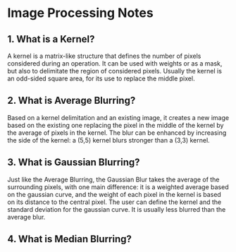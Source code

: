 # Image Processing Notes

## 1. What is a Kernel?

A kernel is a matrix-like structure that defines the number of pixels considered during an operation. It can be used with weights or as a mask, but also to delimitate the region of considered pixels. Usually the kernel is an odd-sided square area, for its use to replace the middle pixel.

## 2. What is Average Blurring?

Based on a kernel delimitation and an existing image, it creates a new image based on the existing one replacing the pixel in the middle of the kernel by the average of pixels in the kernel. The blur can be enhanced by increasing the side of the kernel: a (5,5) kernel blurs stronger than a (3,3) kernel.

## 3. What is Gaussian Blurring?

Just like the Average Blurring, the Gaussian Blur takes the average of the surrounding pixels, with one main difference: it is a weighted average based on the gaussian curve, and the weight of each pixel in the kernel is based on its distance to the central pixel. The user can define the kernel and the standard deviation for the gaussian curve. It is usually less blurred than the average blur.

## 4. What is Median Blurring?
